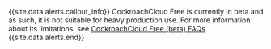{{site.data.alerts.callout_info}}
CockroachCloud Free is currently in beta and as such, it is not suitable for heavy production use. For more information about its limitations, see [CockroachCloud Free (beta) FAQs](free-faqs.html).
{{site.data.alerts.end}}
